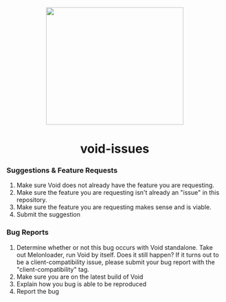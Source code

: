 <h3 align="center">
  <img src="https://www.invalid.gg/assets/logo.png" width="320" height="273">
</h3>
<h1 align="center">
    void-issues
</h1>

### Suggestions & Feature Requests
1. Make sure Void does not already have the feature you are requesting.
2. Make sure the feature you are requesting isn't already an "issue" in this repository.
3. Make sure the feature you are requesting makes sense and is viable.
4. Submit the suggestion

### Bug Reports
1. Determine whether or not this bug occurs with Void standalone. Take out Melonloader, run Void by itself. Does it still happen? If it turns out to be a client-compatibility issue, please submit your bug report with the "client-compatibility" tag.
2. Make sure you are on the latest build of Void
3. Explain how you bug is able to be reproduced
4. Report the bug
